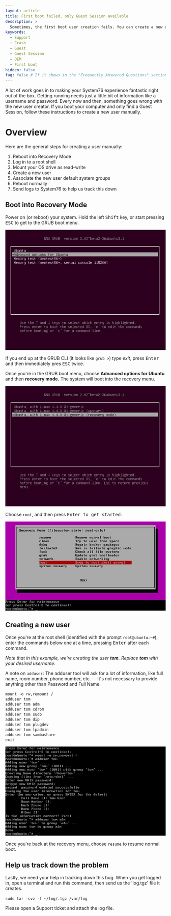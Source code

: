 ```yaml
---
layout: article
title: First boot failed, only Guest Session available
description: >
  Sometimes, the first boot user creation fails. You can create a new user manually following the steps here.
keywords:
  - Support
  - Crash
  - Guest
  - Guest Session
  - OEM
  - First boot
hidden: false
faq: false # If it shows in the "Frequently Answered Questions" section
---
```


A lot of work goes in to making your System76 experience fantastic right out of the box. Getting running needs just a little bit of information like a username and password. Every now and then, something goes wrong with the new user creator. If you boot your computer and only find a Guest Session, follow these instructions to create a new user manually.

# Overview

Here are the general steps for creating a user manually:

1. Reboot into Recovery Mode
2. Log in to a root shell
3. Mount your OS drive as read-write
4. Create a new user
5. Associate the new user default system groups
6. Reboot normally
7. Send logs to System76 to help us track this down

## Boot into Recovery Mode

Power on (or reboot) your system.  Hold the left <kbd>Shift</kbd> key, or start pressing <kbd>ESC</kbd> to get to the GRUB boot menu.

![GRUB menu](/images/oem-firstboot/grub-menu.png)


If you end up at the GRUB CLI (it looks like `grub >`) type _exit_, press <kbd>Enter</kbd> and then immediately pres <kbd>ESC</kbd> twice.

Once you're in the GRUB boot menu, choose **Advanced options for Ubuntu** and then **recovery mode.** The system will boot into the recovery menu.

![Advanced options](/images/oem-firstboot/recovery-mode.png)

Choose `root`, and then press <kbd>Enter</kdb> to get started.

![Recovery menu](/images/oem-firstboot/recovery-menu.png)

## Creating a new user

Once you're at the root shell (identified with the prompt `root@ubuntu:~#`), enter the commands below one at a time, pressing <kbd>Enter</kbd> after each command.

_Note that in this example, we're creating the user **tom.** Replace **tom** with your desired username._

A note on `adduser`: The adduser tool will ask for a lot of information, like full name, room number, phone number, etc. -- It's not necessary to provide anything other than Password and Full Name.

```
mount -o rw,remount /
adduser tom
adduser tom adm
adduser tom cdrom
adduser tom sudo
adduser tom dip
adduser tom plugdev
adduser tom lpadmin
adduser tom sambashare
exit
```

![Entering commands one at a time](/images/oem-firstboot/commands.png)

Once you're back at the recovery menu, choose `resume` to resume normal boot.

## Help us track down the problem

Lastly, we need your help in tracking down this bug. When you get logged in, open a terminal and run this command, then send us the 'log.tgz' file it creates.

`sudo tar -cvz -f ~/log/.tgz /var/log`

Please open a Support ticket and attach the log file.
